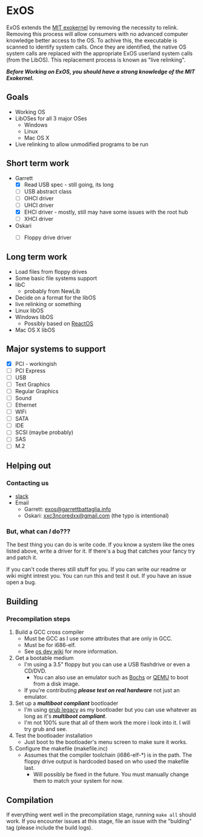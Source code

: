# ExOS

ExOS extends the [MIT exokernel](https://pdos.csail.mit.edu/archive/exo/) by removing the necessity to relink. Removing this process will allow consumers with no advanced computer knowledge better access to the OS. To achive this, the executable is scanned to identify system calls. Once they are identified, the native OS system calls are replaced with the appropriate ExOS userland system calls (from the LibOS). This replacement process is known as "live relinking".

***Before Working on ExOS, you should have a strong knowledge of the MIT Exokernel.***
 
## Goals

* Working OS  
* LibOSes for all 3 major OSes  
    * Windows  
    * Linux  
    * Mac OS X  
* Live relinking to allow unmodified programs to be run

## Short term work
* Garrett
	- [x] Read USB spec - still going, its long
	- [ ] USB abstract class
	- [ ] OHCI driver
	- [ ] UHCI driver
	- [x] EHCI driver - mostly, still may have some issues with the root hub
	- [ ] XHCI driver
	
* Oskari
	- [ ] Floppy drive driver

	
## Long term work
* Load files from floppy drives
* Some basic file systems support
* libC
	* probably from NewLib
* Decide on a format for the libOS
* live relinking or something
* Linux libOS
* Windows libOS
	* Possibly based on [ReactOS](https://www.reactos.org/)
* Mac OS X libOS

## Major systems to support
- [x] PCI - workingish
- [ ] PCI Express
- [ ] USB
- [ ] Text Graphics
- [ ] Regular Graphics
- [ ] Sound
- [ ] Ethernet
- [ ] WIFi
- [ ] SATA
- [ ] IDE
- [ ] SCSI (maybe probably)
- [ ] SAS
- [ ] M.2

## Helping out

### Contacting us
* [slack](https://join.slack.com/t/exos-dev/shared_invite/enQtMjI2OTE2NjYzOTU4LTJhZTIyOTNkYmY2MjcxN2RjZTUzZjhkYTAzZTNlOThkODZkZmE5ODI3ODA0MjBlNDY3Mjg3OWNjODQ0ZGM3NDU)
* Email
	* Garrett: exos@garrettbattaglia.info
	* Oskari: xxc3ncoredxx@gmail.com (the typo is intentional)

### But, what can ***I*** do???
The best thing you can do is write code. If you know a system like the ones listed above, write a driver for it. If there's a bug that catches your fancy try and patch it. 

If you can't code theres still stuff for you. If you can write our readme or wiki might intrest you. You can run this and test it out. If you have an issue open a bug. 

## Building

### Precompilation steps

1. Build a GCC cross compiler
    * Must be GCC as I use some attributes that are only in GCC.
    * Must be for i686-elf.
    * See [os dev wiki](http://wiki.osdev.org/GCC_Cross-Compiler#Preparing_for_the_build) for more information.
2. Get a bootable medium
    * I'm using a 3.5" floppy but you can use a USB flashdrive or even a CD/DVD.
        * You can also use an emulator such as [Bochs](http://wiki.osdev.org/Bochs) or [QEMU](http://wiki.osdev.org/Qemu) to boot from a disk image.
    * If you're contributing ***please test on real hardware*** not just an emulator.
3. Set up a ***multiboot compliant*** bootloader
    * I'm using [grub legacy](http://wiki.osdev.org/GRUB_Legacy) as my bootloader but you can use whatever as long as it's ***multiboot compliant***. 
    * I'm not 100% sure that all of them work the more i look into it. I will try grub and see.
4. Test the bootloader installation
    * Just boot to the bootloader's menu screen to make sure it works.
5. Configure the makefile (makefile.inc)
    * Assumes that the compiler toolchain (i686-elf-*) is in the path. The floppy drive output is hardcoded based on who used the makefile last.
        * Will possibly be fixed in the future. You must manually change them to match your system for now.
    
## Compilation

If everything went well in the precompilation stage, running `make all` should work. If you encounter issues at this stage, file an issue with the "bulding" tag (please include the build logs).
